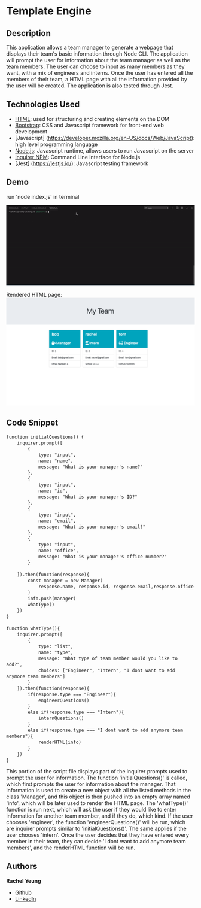 # Template Engine

## Description

This application allows a team manager to generate a webpage that displays their team's basic information through Node CLI. The application will prompt the user for information about the team manager as well as the team members. The user can choose to input as many members as they want, with a mix of engineers and interns. Once the user has entered all the members of their team, a HTML page with all the information provided by the user will be created. The application is also tested through Jest.

## Technologies Used

* [HTML](https://developer.mozilla.org/en-US/docs/Web/HTML): used for structuring and creating elements on the DOM
* [Bootstrap](https://getbootstrap.com/docs/4.4/getting-started/introduction/): CSS and Javascript framework for front-end web development
* [Javascript] (https://developer.mozilla.org/en-US/docs/Web/JavaScript): high level programming language
* [Node.js](https://developer.mozilla.org/en-US/docs/Web/API/Node): Javascript runtime, allows users to run Javascript on the server
* [Inquirer NPM](https://www.npmjs.com/package/inquirer): Command Line Interface for Node.js
* [Jest] (https://jestjs.io/): Javascript testing framework
 

## Demo
run 'node index.js' in terminal



![gif](assets/recording.gif)

Rendered HTML page:
![screenshot](assets/screenshot.png)


## Code Snippet

```
function initialQuestions() {
    inquirer.prompt([
        {
            type: "input",
            name: "name",
            message: "What is your manager's name?"
        },
        {
            type: "input",
            name: "id",
            message: "What is your manager's ID?"
        },
        {
            type: "input",
            name: "email",
            message: "What is your manager's email?"
        },
        {
            type: "input",
            name: "office",
            message: "What is your manager's office number?"
        }
        
    ]).then(function(response){
        const manager = new Manager(
            response.name, response.id, response.email,response.office
        )
        info.push(manager)
        whatType()
    })
}

function whatType(){
    inquirer.prompt([
        {
            type: "list",
            name: "type",
            message: "What type of team member would you like to add?",
            choices: ["Engineer", "Intern", "I dont want to add anymore team members"]
        }
    ]).then(function(response){
        if(response.type === "Engineer"){
            engineerQuestions()
        }
        else if(response.type === "Intern"){
            internQuestions()
        }
        else if(response.type === "I dont want to add anymore team members"){
            renderHTML(info)
        }
    })
}
```
This portion of the script file displays part of the inquirer prompts used to prompt the user for information. The function 'initialQuestions()' is called, which first prompts the user for information about the manager. That information is used to create a new object with all the listed methods in the class 'Manager', and this object is then pushed into an empty array named 'info', which will be later used to render the HTML page. The 'whatType()' function is run next, which will ask the user if they would like to enter information for another team member, and if they do, which kind. If the user chooses 'engineer', the function 'engineerQuestions()' will be run, which are inquirer prompts similar to 'initialQuestions()'. The same applies if the user chooses 'intern'. Once the user decides that they have entered every member in their team, they can decide 'I dont want to add anymore team members', and the renderHTML function will be run. 

## Authors

**Rachel Yeung**

* [Github](https://github.com/xrachhel)
* [LinkedIn](https://www.linkedin.com/in/rachel-yeung-814986159/)

